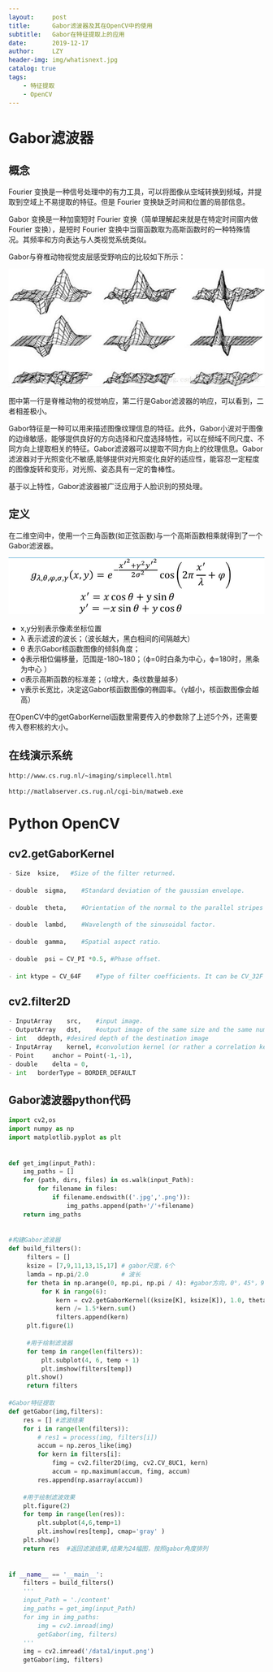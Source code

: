 ```yaml
---
layout:     post
title:      Gabor滤波器及其在OpenCV中的使用
subtitle:   Gabor在特征提取上的应用
date:       2019-12-17
author:     LZY
header-img: img/whatisnext.jpg
catalog: true
tags:
    - 特征提取
    - OpenCV
---
```


# Gabor滤波器

## 概念

Fourier 变换是一种信号处理中的有力工具，可以将图像从空域转换到频域，并提取到空域上不易提取的特征。但是 Fourier 变换缺乏时间和位置的局部信息。

Gabor 变换是一种加窗短时 Fourier 变换（简单理解起来就是在特定时间窗内做 Fourier 变换），是短时 Fourier 变换中当窗函数取为高斯函数时的一种特殊情况。其频率和方向表达与人类视觉系统类似。

Gabor与脊椎动物视觉皮层感受野响应的比较如下所示：

![](/img/853143432354364.JPEG)

图中第一行是脊椎动物的视觉响应，第二行是Gabor滤波器的响应，可以看到，二者相差极小。

Gabor特征是一种可以用来描述图像纹理信息的特征。此外，Gabor小波对于图像的边缘敏感，能够提供良好的方向选择和尺度选择特性，可以在频域不同尺度、不同方向上提取相关的特征。Gabor滤波器可以提取不同方向上的纹理信息。Gabor滤波器对于光照变化不敏感,能够提供对光照变化良好的适应性，能容忍一定程度的图像旋转和变形，对光照、姿态具有一定的鲁棒性。

基于以上特性，Gabor滤波器被广泛应用于人脸识别的预处理。

## 定义

在二维空间中，使用一个三角函数(如正弦函数)与一个高斯函数相乘就得到了一个Gabor滤波器。

![gabor filter](/img/20200304140640.png)

- x,y分别表示像素坐标位置
- λ 表示滤波的波长；（波长越大，黑白相间的间隔越大）
- θ 表示Gabor核函数图像的倾斜角度；
- ϕ表示相位偏移量，范围是-180~180；（ϕ=0时白条为中心，ϕ=180时，黑条为中心 ）
- σ表示高斯函数的标准差；（σ增大，条纹数量越多）
- γ表示长宽比，决定这Gabor核函数图像的椭圆率。（γ越小，核函数图像会越高）


在OpenCV中的getGaborKernel函数里需要传入的参数除了上述5个外，还需要传入卷积核的大小。

## 在线演示系统

`http://www.cs.rug.nl/~imaging/simplecell.html`

`http://matlabserver.cs.rug.nl/cgi-bin/matweb.exe`



# Python OpenCV

## cv2.getGaborKernel

```python
- Size  ksize,   #Size of the filter returned.

- double  sigma,    #Standard deviation of the gaussian envelope.

- double  theta,    #Orientation of the normal to the parallel stripes of a Gabor function.

- double  lambd,    #Wavelength of the sinusoidal factor.

- double  gamma,    #Spatial aspect ratio.

- double  psi = CV_PI *0.5, #Phase offset.

- int ktype = CV_64F    #Type of filter coefficients. It can be CV_32F or CV_64F .

```

## cv2.filter2D

```python
- InputArray  	src,    #input image. 
- OutputArray  	dst,    #output image of the same size and the same number of channels as src. 
- int  	ddepth, #desired depth of the destination image
- InputArray  	kernel, #convolution kernel (or rather a correlation kernel), a single-channel floating point matrix; if you want to apply different kernels to different channels, split the image into separate color planes using split and process them individually. 
- Point  	anchor = Point(-1,-1),
- double  	delta = 0,
- int  	borderType = BORDER_DEFAULT 
```

## Gabor滤波器python代码

```python
import cv2,os
import numpy as np
import matplotlib.pyplot as plt


def get_img(input_Path):
    img_paths = []
    for (path, dirs, files) in os.walk(input_Path):
        for filename in files:
            if filename.endswith(('.jpg','.png')):
                img_paths.append(path+'/'+filename)
    return img_paths


#构建Gabor滤波器
def build_filters():
     filters = []
     ksize = [7,9,11,13,15,17] # gabor尺度，6个
     lamda = np.pi/2.0         # 波长
     for theta in np.arange(0, np.pi, np.pi / 4): #gabor方向，0°，45°，90°，135°，共四个
         for K in range(6):
             kern = cv2.getGaborKernel((ksize[K], ksize[K]), 1.0, theta, lamda, 0.5, 0, ktype=cv2.CV_32F)
             kern /= 1.5*kern.sum()
             filters.append(kern)
     plt.figure(1)

     #用于绘制滤波器
     for temp in range(len(filters)):
         plt.subplot(4, 6, temp + 1)
         plt.imshow(filters[temp])
     plt.show()
     return filters

#Gabor特征提取
def getGabor(img,filters):
    res = [] #滤波结果
    for i in range(len(filters)):
        # res1 = process(img, filters[i])
        accum = np.zeros_like(img)
        for kern in filters[i]:
            fimg = cv2.filter2D(img, cv2.CV_8UC1, kern)
            accum = np.maximum(accum, fimg, accum)
        res.append(np.asarray(accum))

    #用于绘制滤波效果
    plt.figure(2)
    for temp in range(len(res)):
        plt.subplot(4,6,temp+1)
        plt.imshow(res[temp], cmap='gray' )
    plt.show()
    return res  #返回滤波结果,结果为24幅图，按照gabor角度排列


if __name__ == '__main__':
    filters = build_filters()
    '''
    input_Path = './content'
    img_paths = get_img(input_Path)
    for img in img_paths:
        img = cv2.imread(img)
        getGabor(img, filters)
    '''
    img = cv2.imread('/data1/input.png')
    getGabor(img, filters)
```

